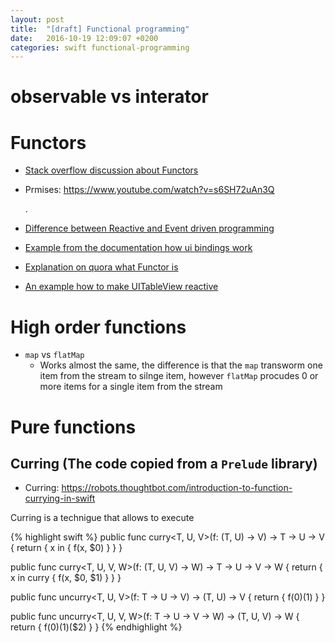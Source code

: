 ```yaml
---
layout: post
title:  "[draft] Functional programming"
date:   2016-10-19 12:09:07 +0200
categories: swift functional-programming
---
```


# observable vs interator

# Functors
* [Stack overflow discussion about Functors](http://stackoverflow.com/questions/2030863/in-functional-programming-what-is-a-functor)



* Prmises: https://www.youtube.com/watch?v=s6SH72uAn3Q

  .


* [Difference between Reactive and Event driven programming](http://stackoverflow.com/questions/34495117/how-is-reactive-programming-different-than-event-driven-programming)

* [Example from the documentation how ui bindings work](https://github.com/ReactiveX/RxSwift/blob/master/Documentation/Examples.md)
* [Explanation on quora what Functor is](https://www.quora.com/Functional-Programming-What-is-a-functor)
* [An example how to make UITableView reactive](https://github.com/ReactiveX/RxSwift/blob/master/RxExample/RxExample/Examples/SimpleTableViewExample/SimpleTableViewExampleViewController.swift)


# High order functions
* `map` vs `flatMap`
  * Works almost the same, the difference is that the `map` transworm one item from the stream to silnge item, however `flatMap` procudes 0 or more items for a single item from the stream


# Pure functions


## Curring (The code copied from a `Prelude` library)

* Curring: https://robots.thoughtbot.com/introduction-to-function-currying-in-swift

Curring is a technigue that allows to execute 

{% highlight swift %}
public func curry<T, U, V>(f: (T, U) -> V) -> T -> U -> V {
    return { x in { f(x, $0)   }   }
}

public func curry<T, U, V, W>(f: (T, U, V) -> W) -> T -> U -> V -> W {
    return { x in curry { f(x, $0, $1) } }
}

public func uncurry<T, U, V>(f: T -> U -> V) -> (T, U) -> V {
    return { f($0)($1) }
}

public func uncurry<T, U, V, W>(f: T -> U -> V -> W) -> (T, U, V) -> W {
    return { f($0)($1)($2) }
}
{% endhighlight %}

